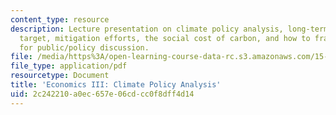```yaml
---
content_type: resource
description: Lecture presentation on climate policy analysis, long-term stabilization
  target, mitigation efforts, the social cost of carbon, and how to frame the issue
  for public/policy discussion.
file: /media/https%3A/open-learning-course-data-rc.s3.amazonaws.com/15-023j-global-climate-change-economics-science-and-policy-spring-2008/2c242210a0ec657e06cdcc0f8dff4d14_lec14.pdf
file_type: application/pdf
resourcetype: Document
title: 'Economics III: Climate Policy Analysis'
uid: 2c242210-a0ec-657e-06cd-cc0f8dff4d14
---
```

